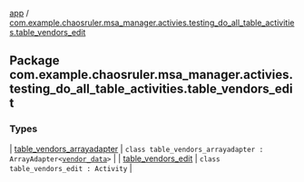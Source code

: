 [app](../index.md) / [com.example.chaosruler.msa_manager.activies.testing_do_all_table_activities.table_vendors_edit](.)

## Package com.example.chaosruler.msa_manager.activies.testing_do_all_table_activities.table_vendors_edit

### Types

| [table_vendors_arrayadapter](table_vendors_arrayadapter/index.md) | `class table_vendors_arrayadapter : ArrayAdapter<`[`vendor_data`](../com.example.chaosruler.msa_manager.object_types/vendor_data/index.md)`>` |
| [table_vendors_edit](table_vendors_edit/index.md) | `class table_vendors_edit : Activity` |

